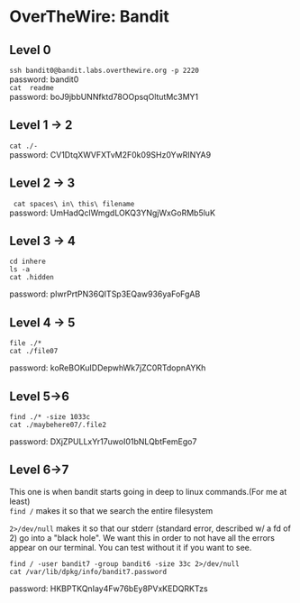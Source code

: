 # OverTheWire: Bandit

## Level 0  
``` ssh bandit0@bandit.labs.overthewire.org -p 2220   ```  
password: bandit0  
``` cat  readme ```  
password: boJ9jbbUNNfktd78OOpsqOltutMc3MY1

## Level 1 -> 2
``` cat ./-  ```  
password: CV1DtqXWVFXTvM2F0k09SHz0YwRINYA9

## Level 2 -> 3  
``` cat spaces\ in\ this\ filename```  
password: UmHadQclWmgdLOKQ3YNgjWxGoRMb5luK

## Level 3 -> 4

```
cd inhere
ls -a
cat .hidden
```
password: pIwrPrtPN36QITSp3EQaw936yaFoFgAB  

## Level 4 -> 5
```
file ./*
cat ./file07
```
password: koReBOKuIDDepwhWk7jZC0RTdopnAYKh

## Level 5->6
```
find ./* -size 1033c
cat ./maybehere07/.file2
```
password: DXjZPULLxYr17uwoI01bNLQbtFemEgo7

## Level 6->7
This one is when bandit starts going in deep to linux commands.(For me at least)  
 ``` find / ``` makes it so that we search the entire filesystem  

 ``` 2>/dev/null ``` makes it so that our stderr (standard error, described w/ a
     fd of 2) go into a "black hole". We want this in order to not have all the
     errors appear on our terminal. You can test without it if you want to see.
```
find / -user bandit7 -group bandit6 -size 33c 2>/dev/null
cat /var/lib/dpkg/info/bandit7.password
```
password: HKBPTKQnIay4Fw76bEy8PVxKEDQRKTzs

